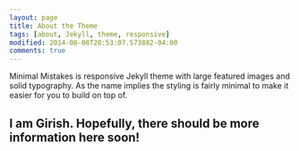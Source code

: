 ```yaml
---
layout: page
title: About the Theme
tags: [about, Jekyll, theme, responsive]
modified: 2014-08-08T20:53:07.573882-04:00
comments: true
---
```


Minimal Mistakes is responsive Jekyll theme with large featured images and solid typography. As the name implies the styling is fairly minimal to make it easier for you to build on top of.

## I am Girish. Hopefully, there should be more information here soon!